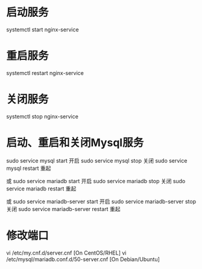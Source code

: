 # 启动服务
systemctl start nginx-service

# 重启服务
systemctl restart nginx-service

# 关闭服务
systemctl stop nginx-service

# 启动、重启和关闭Mysql服务
sudo service mysql start      开启
sudo service mysql stop       关闭 
sudo service mysql restart    重起

或 
sudo service mariadb start      开启
sudo service mariadb stop       关闭 
sudo service mariadb restart    重起

或 
sudo service mariadb-server start      开启
sudo service mariadb-server stop       关闭 
sudo service mariadb-server restart    重起

# 修改端口
 vi /etc/my.cnf.d/server.cnf                   [On CentOS/RHEL]
 vi /etc/mysql/mariadb.conf.d/50-server.cnf    [On Debian/Ubuntu]